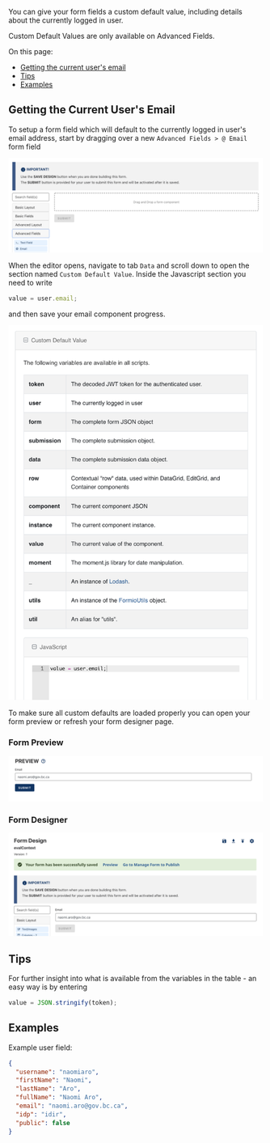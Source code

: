 You can give your form fields a custom default value, including details about the currently logged in user. 

Custom Default Values are only available on Advanced Fields.

On this page:
* [Getting the current user's email](#Getting-the-current-user's-email)
* [Tips](#Tips)
* [Examples](#Examples)

## Getting the Current User's Email

To setup a form field which will default to the currently logged in user's email address, start by dragging over a new `Advanced Fields > @ Email` form field

![](images/custom_default_email_field.png)

When the editor opens, navigate to tab `Data` and scroll down to open the section named `Custom Default Value`. Inside the Javascript section you need to write
```javascript
value = user.email;
```
and then save your email component progress.

![](images/custom_default_javascript.png)

To make sure all custom defaults are loaded properly you can open your form preview or refresh your form designer page.

### Form Preview
![](images/custom_default_form_design.png)

### Form Designer
![](images/custom_default_form_preview.png)

## Tips

For further insight into what is available from the variables in the table - an easy way is by entering

```javascript
value = JSON.stringify(token);
```

## Examples

Example user field:
```json
{
  "username": "naomiaro",
  "firstName": "Naomi",
  "lastName": "Aro",
  "fullName": "Naomi Aro",
  "email": "naomi.aro@gov.bc.ca",
  "idp": "idir",
  "public": false
}
```
